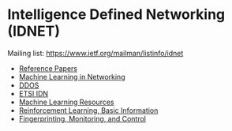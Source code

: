 Intelligence Defined Networking (IDNET)
=======================================

Mailing list: https://www.ietf.org/mailman/listinfo/idnet

- [Reference Papers](reference-papers.md)
- [Machine Learning in Networking](ml-in-net.md)
- [DDOS](ddos.md)
- [ETSI IDN](etsi-idn.md)
- [Machine Learning Resources](ml-resources.md)
- [Reinforcement Learning, Basic Information](rl-basic.md)
- [Fingerprinting, Monitoring, and Control](fingerprinting-monitoring-control.md)
